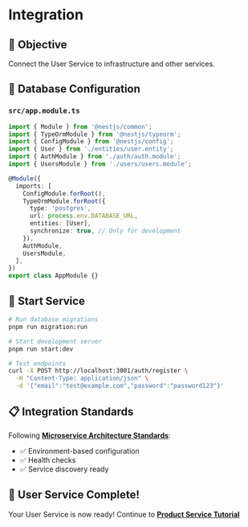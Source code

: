 # Integration

## 🎯 Objective

Connect the User Service to infrastructure and other services.

## 🔧 Database Configuration

### `src/app.module.ts`
```typescript
import { Module } from '@nestjs/common';
import { TypeOrmModule } from '@nestjs/typeorm';
import { ConfigModule } from '@nestjs/config';
import { User } from './entities/user.entity';
import { AuthModule } from './auth/auth.module';
import { UsersModule } from './users/users.module';

@Module({
  imports: [
    ConfigModule.forRoot(),
    TypeOrmModule.forRoot({
      type: 'postgres',
      url: process.env.DATABASE_URL,
      entities: [User],
      synchronize: true, // Only for development
    }),
    AuthModule,
    UsersModule,
  ],
})
export class AppModule {}
```

## 🔧 Start Service

```bash
# Run database migrations
pnpm run migration:run

# Start development server
pnpm run start:dev

# Test endpoints
curl -X POST http://localhost:3001/auth/register \
  -H "Content-Type: application/json" \
  -d '{"email":"test@example.com","password":"password123"}'
```

## 📋 Integration Standards

Following **[Microservice Architecture Standards](../../architecture/quality-standards/microservice-architecture-standards.md)**:
- ✅ Environment-based configuration
- ✅ Health checks
- ✅ Service discovery ready

## 🎉 User Service Complete!

Your User Service is now ready! Continue to **[Product Service Tutorial](../03-product-service/README.md)**